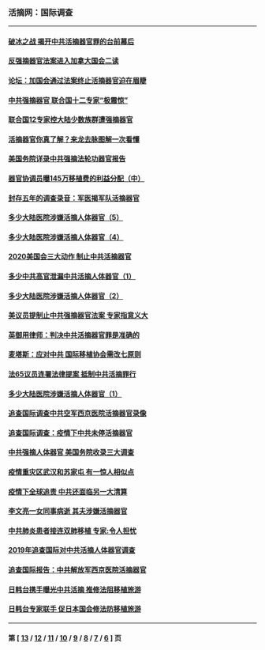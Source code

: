 ### 活摘网：国际调查
---
#### [破冰之战 揭开中共活摘器官罪的台前幕后](../../pages/nf5947/n13082457.md?07150430) 
#### [反强摘器官法案进入加拿大国会二读](../../pages/nf5947/n13033450.md?07150430) 
#### [论坛：加国会通过法案终止活摘器官迫在眉睫](../../pages/nf5947/n13029839.md?07150430) 
#### [中共强摘器官 联合国十二专家“极震惊”](../../pages/nf5947/n13024313.md?07150430) 
#### [联合国12专家控大陆少数族群遭强摘器官](../../pages/nf5947/n13023877.md?07150430) 
#### [活摘器官你真了解？来龙去脉图解一次看懂](../../pages/nf5947/n13013820.md?07150430) 
#### [美国务院详录中共强摘法轮功器官报告](../../pages/nf5947/n12944519.md?07150430) 
#### [器官协调员曝145万移植费的利益分配（中）](../../pages/nf5947/n12894547.md?07150430) 
#### [封存五年的调查录音：军医揭军队活摘器官](../../pages/nf5947/n12798692.md?07150430) 
#### [多少大陆医院涉嫌活摘人体器官（5）](../../pages/nf5947/n12768383.md?07150430) 
#### [多少大陆医院涉嫌活摘人体器官（4）](../../pages/nf5947/n12664434.md?07150430) 
#### [2020美国会三大动作 制止中共活摘器官](../../pages/nf5947/n12682004.md?07150430) 
#### [多少中共高官泄漏中共活摘人体器官（1）](../../pages/nf5947/n12671234.md?07150430) 
#### [多少大陆医院涉嫌活摘人体器官（2）](../../pages/nf5947/n12655589.md?07150430) 
#### [美议员提制止中共强摘器官法案 专家指意义大](../../pages/nf5947/n12630561.md?07150430) 
#### [英御用律师：判决中共活摘器官罪是准确的](../../pages/nf5947/n12580740.md?07150430) 
#### [麦塔斯：应对中共 国际移植协会需改七原则](../../pages/nf5947/n12514711.md?07150430) 
#### [法65议员连署法律提案 抵制中共活摘罪行](../../pages/nf5947/n12437047.md?07150430) 
#### [多少大陆医院涉嫌活摘人体器官（1）](../../pages/nf5947/n12414284.md?07150430) 
#### [追查国际调查中共空军西京医院活摘器官录像](../../pages/nf5947/n12348837.md?07150430) 
#### [追查国际调查：疫情下中共未停活摘器官](../../pages/nf5947/n12273415.md?07150430) 
#### [中共强摘人体器官 美国务院收录三大调查](../../pages/nf5947/n12181488.md?07150430) 
#### [疫情重灾区武汉和苏家屯 有一惊人相似点](../../pages/nf5947/n12150824.md?07150430) 
#### [疫情下全球追责 中共还面临另一大清算](../../pages/nf5947/n12070397.md?07150430) 
#### [李文亮一女同事病逝 其夫涉嫌活摘器官](../../pages/nf5947/n11957882.md?07150430) 
#### [中共肺炎患者接连双肺移植 专家:令人担忧](../../pages/nf5947/n11945516.md?07150430) 
#### [2019年追查国际对中共活摘人体器官调查](../../pages/nf5947/n11917733.md?07150430) 
#### [追查国际报告：中共解放军西京医院活摘器官](../../pages/nf5947/n11838359.md?07150430) 
#### [日韩台携手曝光中共活摘 推修法阻移植旅游](../../pages/nf5947/n11712046.md?07150430) 
#### [日韩台专家联手 促日本国会修法防移植旅游](../../pages/nf5947/n11708887.md?07150430) 

---
#### 第 [ [13](./13.md?07150430) / [12](./12.md?07150430) / [11](./11.md?07150430) / [10](./10.md?07150430) / [9](./9.md?07150430) / [8](./8.md?07150430) / [7](./7.md?07150430) / [6](./6.md?07150430) ] 页
